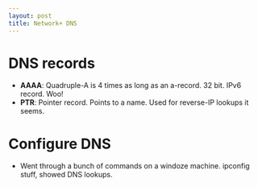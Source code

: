 ```yaml
---
layout: post
title: Network+ DNS
---
```



DNS records
===

 * **AAAA**: Quadruple-A is 4 times as long as an a-record. 32 bit. IPv6 record. Woo! 
 * **PTR**: Pointer record. Points to a name. Used for reverse-IP lookups it seems. 



Configure DNS
===

 * Went through a bunch of commands on a windoze machine. ipconfig stuff, showed DNS lookups.
